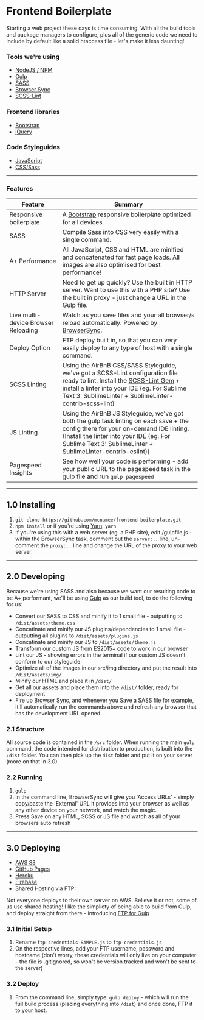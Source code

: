 # Frontend Boilerplate
Starting a web project these days is time consuming. With all the build tools and package managers to configure, plus all of the generic code we need to include by default like a solid htaccess file - let's make it less daunting!

### Tools we're using
- [NodeJS / NPM](https://nodejs.org/en/)
- [Gulp](http://gulpjs.com/)
- [SASS](http://sass-lang.com/)
- [Browser Sync](https://www.browsersync.io/)
- [SCSS-Lint](https://github.com/brigade/scss-lint)

### Frontend libraries
- [Bootstrap](http://getbootstrap.com/)
- [jQuery](https://jquery.com/)

### Code Styleguides
- [JavaScript](https://github.com/airbnb/javascript)
- [CSS/Sass](https://github.com/airbnb/css)

***

### Features

| Feature                                | Summary |
|---|---|
| Responsive boilerplate                 | A [Bootstrap](http://getbootstrap.com) responsive boilerplate optimized for all devices. |
| SASS                                   | Compile [Sass](http://sass-lang.com/) into CSS very easily with a single command. |
| A+ Performance                         | All JavaScript, CSS and HTML are minified and concatenated for fast page loads. All images are also optimised for best performance! |
| HTTP Server                            | Need to get up quickly? Use the built in HTTP server. Want to use this with a PHP site? Use the built in proxy - just change a URL in the Gulp file. |
| Live multi-device Browser Reloading    | Watch as you save files and your all browser/s reload automatically. Powered by [BrowserSync](http://browsersync.io). |
| Deploy Option                          | FTP deploy built in, so that you can very easily deploy to any type of host with a single command. |
| SCSS Linting                           | Using the AirBnB CSS/SASS Styleguide, we've got a SCSS-Lint configuration file ready to lint. Install the [SCSS-Lint Gem](https://github.com/brigade/scss-lint#installation) + install a linter into your IDE (eg. For Sublime Text 3: SublimeLinter + SublimeLinter-contrib-scss-lint) |
| JS Linting                             | Using the AirBnB JS Styleguide, we've got both the gulp task linting on each save + the config there for your on-demand IDE linting. (Install the linter into your IDE (eg. For Sublime Text 3: SublimeLinter + SublimeLinter-contrib-eslint)) |
| Pagespeed Insights                     | See how well your code is performing - add your public URL to the pagespeed task in the gulp file and run `gulp pagespeed` |

***

## 1.0 Installing
1. `git clone https://github.com/mcnamee/frontend-boilerplate.git`
2. `npm install` or if you're using [Yarn](https://yarnpkg.com/): `yarn`
3. If you're using this with a web server (eg. a PHP site), edit /gulpfile.js - within the BrowserSync task, comment out the `server:..` line, un-comment the `proxy:..` line and change the URL of the proxy to your web server.

***

## 2.0 Developing
Because we're using SASS and also because we want our resulting code to be A+ performant, we'll be using [Gulp](http://gulpjs.com/) as our build tool, to do the following for us:
- Convert our SASS to CSS and minify it to 1 small file - outputting to `/dist/assets/theme.css`
- Concatinate and minify our JS plugins/dependencies to 1 small file - outputting all plugins to `/dist/assets/plugins.js`
- Concatinate and minify our JS to `/dist/assets/theme.js`
- Transform our custom JS from ES2015+ code to work in our browser
- Lint our JS - showing errors in the terminal if our custom JS doesn't conform to our styleguide
- Optimize all of the images in our src/img directory and put the result into `/dist/assets/img/`
- Minify our HTML and place it in `/dist/`
- Get all our assets and place them into the `/dist/` folder, ready for deployment
- Fire up [Browser Sync](https://www.browsersync.io/), and whenever you Save a SASS file for example, it'll automatically run the commands above and refresh any browser that has the development URL opened

### 2.1 Structure
All source code is contained in the `/src` folder. When running the main `gulp` command, the code intended for distribution to production, is built into the `/dist` folder. You can then pick up the `dist` folder and put it on your server (more on that in 3.0).

### 2.2 Running
1. `gulp`
2. In the command line, BrowserSync will give you 'Access URLs' - simply copy/paste the 'External' URL it provides into your browser as well as any other device on your network, and watch the magic.
3. Press Save on any HTML, SCSS or JS file and watch as all of your browsers auto refresh

***

## 3.0 Deploying
- [AWS S3](https://github.com/yeoman/generator-webapp/blob/master/docs/recipes/aws-s3-deployment.md)
- [GitHub Pages](https://github.com/yeoman/generator-webapp/blob/master/docs/recipes/gh-pages.md)
- [Heroku](https://github.com/yeoman/generator-webapp/blob/master/docs/recipes/node-heroku.md)
- [Firebase](https://github.com/google/web-starter-kit/blob/master/docs/deploy-firebase.md)
- Shared Hosting via FTP:

Not everyone deploys to their own server on AWS. Believe it or not, some of us use shared hosting!
I like the simplicty of being able to build from Gulp, and deploy straight from there - introducing [FTP for Gulp](https://github.com/morris/vinyl-ftp)

### 3.1 Initial Setup
1. Rename `ftp-credentials-SAMPLE.js` to `ftp-credentials.js`
2. On the respective lines, add your FTP username, password and hostname (don't worry, these credentials will only live on your computer - the file is .gitignored, so won't be version tracked and won't be sent to the server)

### 3.2 Deploy
1. From the command line, simply type: `gulp deploy` - which will run the full build process (placing everything into `/dist`) and once done, FTP it to your host.
